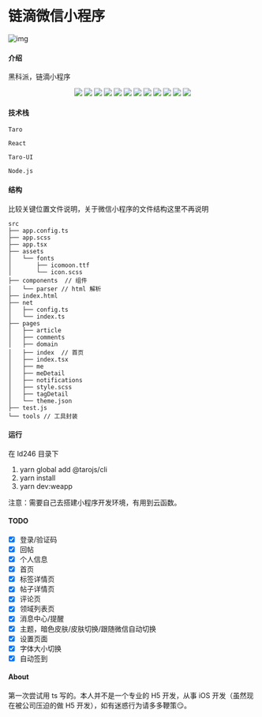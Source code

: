 # 链滴微信小程序

![img](./design/扫码_搜索联合传播样式-标准色版.png)
#### 介绍
黑科派，链滴小程序

<center class="half">    
  <img src="./design/ld1.png" />
  <img src="./design/ld2.png" />
  <img src="./design/ld3.png" /> 
  <img src="./design/ld4.png" />
  <img src="./design/ld5.png" />
  <img src="./design/ld6.png" /> 
  <img src="./design/ld7.png" />
  <img src="./design/ld8.png" /> 
  <img src="./design/ld9.jpg" />
  <img src="./design/ld10.jpg" />
  <img src="./design/ld11.jpg" /> 
  <img src="./design/ld12.jpg" />
</center>

#### 技术栈

`Taro`

`React`

`Taro-UI`

`Node.js`

#### 结构

比较关键位置文件说明，关于微信小程序的文件结构这里不再说明

```
src
├── app.config.ts
├── app.scss
├── app.tsx
├── assets
│   └── fonts
│       ├── icomoon.ttf
│       └── icon.scss
├── components  // 组件
│   └── parser // html 解析
├── index.html
├── net
│   ├── config.ts
│   └── index.ts
├── pages
│   ├── article
│   ├── comments
│   ├── domain
│   ├── index  // 首页
│   ├── index.tsx
│   ├── me
│   ├── meDetail
│   ├── notifications
│   ├── style.scss
│   ├── tagDetail
│   └── theme.json
├── test.js
└── tools // 工具封装
```

#### 运行

在 ld246 目录下

1.  yarn global add @tarojs/cli
2.  yarn install
3.  yarn dev:weapp

注意：需要自己去搭建小程序开发环境，有用到云函数。

#### TODO

- [x] 登录/验证码
- [x] 回帖
- [x] 个人信息
- [x] 首页
- [x] 标签详情页
- [x] 帖子详情页
- [x] 评论页
- [x] 领域列表页
- [x] 消息中心/提醒
- [x] 主题，暗色皮肤/皮肤切换/跟随微信自动切换
- [x] 设置页面
- [x] 字体大小切换
- [x] 自动签到

#### About

第一次尝试用 ts 写的。本人并不是一个专业的 H5 开发，从事 iOS 开发（虽然现在被公司压迫的做 H5 开发），如有迷惑行为请多多鞭策😏。